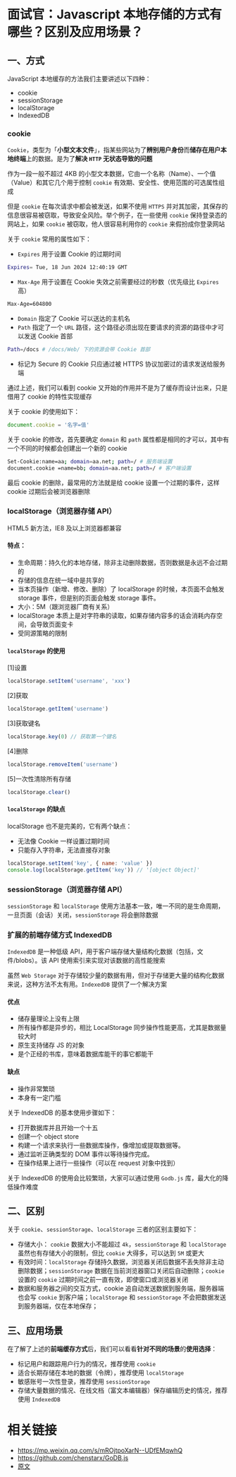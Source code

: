 # 面试官：Javascript 本地存储的方式有哪些？区别及应用场景？

## 一、方式

JavaScript 本地缓存的方法我们主要讲述以下四种：

- cookie
- sessionStorage
- localStorage
- IndexedDB

### cookie

`Cookie`，类型为「**小型文本文件**」，指某些网站为了**辨别用户身份**而**储存在用户本地终端**上的数据。是为了**解决 `HTTP` 无状态导致的问题**

作为一段一般不超过 4KB 的小型文本数据，它由一个名称（Name）、一个值（Value）和其它几个用于控制 `cookie` 有效期、安全性、使用范围的可选属性组成

但是 `cookie` 在每次请求中都会被发送，如果不使用 `HTTPS` 并对其加密，其保存的信息很容易被窃取，导致安全风险。举个例子，在一些使用 `cookie` 保持登录态的网站上，如果 `cookie` 被窃取，他人很容易利用你的 `cookie` 来假扮成你登录网站

关于 `cookie` 常用的属性如下：

- `Expires` 用于设置 Cookie 的过期时间

```bash
Expires= Tue, 18 Jun 2024 12:40:19 GMT
```

- `Max-Age` 用于设置在 Cookie 失效之前需要经过的秒数（优先级比 `Expires` 高）

```bash
Max-Age=604800
```

- `Domain` 指定了 Cookie 可以送达的主机名
- `Path` 指定了一个 `URL` 路径，这个路径必须出现在要请求的资源的路径中才可以发送 Cookie 首部

```bash
Path=/docs # /docs/Web/ 下的资源会带 Cookie 首部
```

- 标记为 Secure 的 Cookie 只应通过被 HTTPS 协议加密过的请求发送给服务端

通过上述，我们可以看到 cookie 又开始的作用并不是为了缓存而设计出来，只是借用了 cookie 的特性实现缓存

关于 cookie 的使用如下：

```js
document.cookie = '名字=值'
```

关于 cookie 的修改，首先要确定 `domain` 和 `path` 属性都是相同的才可以，其中有一个不同的时候都会创建出一个新的 cookie

```bash
Set-Cookie:name=aa; domain=aa.net; path=/ # 服务端设置
document.cookie =name=bb; domain=aa.net; path=/ # 客户端设置
```

最后 cookie 的删除，最常用的方法就是给 cookie 设置一个过期的事件，这样 cookie 过期后会被浏览器删除

### localStorage（浏览器存储 API）

HTML5 新方法，IE8 及以上浏览器都兼容

#### 特点：

- 生命周期：持久化的本地存储，除非主动删除数据，否则数据是永远不会过期的
- 存储的信息在统一域中是共享的
- 当本页操作（新增、修改、删除）了 localStorage 的时候，本页面不会触发 storage 事件，但是别的页面会触发 storage 事件。
- 大小：5M（跟浏览器厂商有关系）
- localStorage 本质上是对字符串的读取，如果存储内容多的话会消耗内存空间，会导致页面变卡
- 受同源策略的限制

#### `localStorage` 的使用

[1]设置

```js
localStorage.setItem('username', 'xxx')
```

[2]获取

```js
localStorage.getItem('username')
```

[3]获取键名

```js
localStorage.key(0) // 获取第一个键名
```

[4]删除

```js
localStorage.removeItem('username')
```

[5]一次性清除所有存储

```js
localStorage.clear()
```

#### `localStorage` 的缺点

localStorage 也不是完美的，它有两个缺点：

- 无法像 Cookie 一样设置过期时间
- 只能存入字符串，无法直接存对象

```js
localStorage.setItem('key', { name: 'value' })
console.log(localStorage.getItem('key')) // '[object Object]'
```

### sessionStorage（浏览器存储 API）

`sessionStorage` 和 `localStorage` 使用方法基本一致，唯一不同的是生命周期，一旦页面（会话）关闭，`sessionStorage` 将会删除数据

### 扩展的前端存储方式 IndexedDB

`IndexedDB` 是一种低级 API，用于客户端存储大量结构化数据（包括，文件/blobs）。该 API 使用索引来实现对该数据的高性能搜索

虽然 `Web Storage` 对于存储较少量的数据有用，但对于存储更大量的结构化数据来说，这种方法不太有用。`IndexedDB` 提供了一个解决方案

#### 优点

- 储存量理论上没有上限
- 所有操作都是异步的，相比 LocalStorage 同步操作性能更高，尤其是数据量较大时
- 原生支持储存 JS 的对象
- 是个正经的书库，意味着数据库能干的事它都能干

#### 缺点

- 操作非常繁琐
- 本身有一定门槛

关于 IndexedDB 的基本使用步骤如下：

- 打开数据库并且开始一个十五
- 创建一个 object store
- 构建一个请求来执行一些数据库操作，像增加或提取数据等。
- 通过监听正确类型的 DOM 事件以等待操作完成。
- 在操作结果上进行一些操作（可以在 request 对象中找到）

关于 IndexedDB 的使用会比较繁琐，大家可以通过使用 `Godb.js` 库，最大化的降低操作难度

## 二、区别

关于 `cookie`、`sessionStorage`、`localStorage` 三者的区别主要如下：

- 存储大小： `cookie` 数据大小不能超过 `4k`，`sessionStorage` 和 `localStorage` 虽然也有存储大小的限制，但比 `cookie` 大得多，可以达到 `5M` 或更大
- 有效时间：`localStorage` 存储持久数据，浏览器关闭后数据不丢失除非主动删除数据；`sessionStorage` 数据在当前浏览器窗口关闭后自动删除；`cookie` 设置的 `cookie` 过期时间之前一直有效，即使窗口或浏览器关闭
- 数据和服务器之间的交互方式，cookie 追自动发送数据到服务端，服务器端也会写 `cookie` 到客户端；`localStorage` 和 `sessionStorage` 不会把数据发送到服务器端，仅在本地保存；

## 三、应用场景

在了解了上述的**前端缓存方式**后，我们可以看看**针对不同的场景**的**使用选择**：

- 标记用户和跟踪用户行为的情况，推荐使用 `cookie`
- 适合长期存储在本地的数据（令牌），推荐使用 `localStorage`
- 敏感账号一次性登录，推荐使用 `sessionStorage`
- 存储大量数据的情况、在线文档（富文本编辑器）保存编辑历史的情况，推荐使用 `IndexedDB`

# 相关链接

- https://mp.weixin.qq.com/s/mROjtpoXarN--UDfEMqwhQ
- https://github.com/chenstarx/GoDB.js
- [原文](https://github.com/febobo/web-interview/issues/79)
